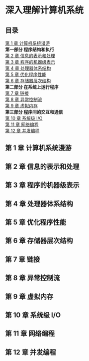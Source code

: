 # 深入理解计算机系统

## 目录

[第 1 章 计算机系统漫游](#第1章-计算机系统漫游)  
**第一部分 程序结构和执行**  
[第 2 章 信息的表示和处理](#第2章-信息的表示和处理)  
[第 3 章 程序的机器级表示](#第3章-程序的机器级表示)  
[第 4 章 处理器体系结构](#第4章-处理器体系结构)  
[第 5 章 优化程序性能](#第5章-优化程序性能)  
[第 6 章 存储器层次结构](#第6章-存储器层次结构)  
**第二部分 在系统上运行程序**  
[第 7 章 链接](#第7章-链接)  
[第 8 章 异常控制流](#第8章-异常控制流)  
[第 9 章 虚拟内存](#第9章-虚拟内存)  
**第三部分 程序间的交互和通信**  
[第 10 章 系统级 I/O](#第10章-系统级io)  
[第 11 章 网络编程](#第11章-网络编程)  
[第 12 章 并发编程](#第12章-并发编程)

## 第 1 章 计算机系统漫游

## 第 2 章 信息的表示和处理

## 第 3 章 程序的机器级表示

## 第 4 章 处理器体系结构

## 第 5 章 优化程序性能

## 第 6 章 存储器层次结构

## 第 7 章 链接

## 第 8 章 异常控制流

## 第 9 章 虚拟内存

## 第 10 章 系统级 I/O

## 第 11 章 网络编程

## 第 12 章 并发编程
